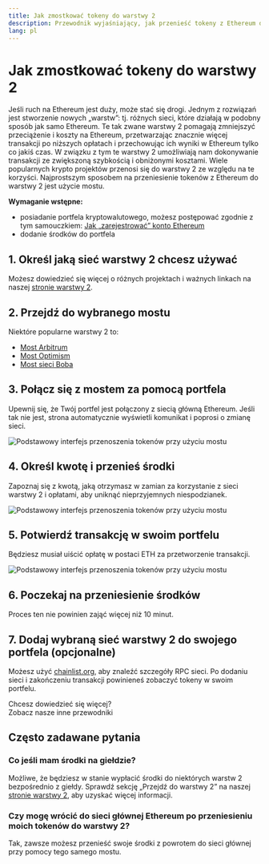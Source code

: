 ```yaml
---
title: Jak zmostkować tokeny do warstwy 2
description: Przewodnik wyjaśniający, jak przenieść tokeny z Ethereum do warstwy 2 za pomocą mostu.
lang: pl
---
```


# Jak zmostkować tokeny do warstwy 2

Jeśli ruch na Ethereum jest duży, może stać się drogi. Jednym z rozwiązań jest stworzenie nowych „warstw”: tj. różnych sieci, które działają w podobny sposób jak samo Ethereum. Te tak zwane warstwy 2 pomagają zmniejszyć przeciążenie i koszty na Ethereum, przetwarzając znacznie więcej transakcji po niższych opłatach i przechowując ich wyniki w Ethereum tylko co jakiś czas. W związku z tym te warstwy 2 umożliwiają nam dokonywanie transakcji ze zwiększoną szybkością i obniżonymi kosztami. Wiele popularnych krypto projektów przenosi się do warstwy 2 ze względu na te korzyści. Najprostszym sposobem na przeniesienie tokenów z Ethereum do warstwy 2 jest użycie mostu.

**Wymaganie wstępne:**

- posiadanie portfela kryptowalutowego, możesz postępować zgodnie z tym samouczkiem: [Jak „zarejestrować” konto Ethereum](/guides/how-to-create-an-ethereum-account/)
- dodanie środków do portfela

## 1. Określ jaką sieć warstwy 2 chcesz używać

Możesz dowiedzieć się więcej o różnych projektach i ważnych linkach na naszej [stronie warstwy 2](/layer-2/).

## 2. Przejdź do wybranego mostu

Niektóre popularne warstwy 2 to:

- [Most Arbitrum](https://bridge.arbitrum.io/?l2ChainId=42161)
- [Most Optimism](https://app.optimism.io/bridge/deposit)
- [Most sieci Boba](https://gateway.boba.network/)

## 3. Połącz się z mostem za pomocą portfela

Upewnij się, że Twój portfel jest połączony z siecią główną Ethereum. Jeśli tak nie jest, strona automatycznie wyświetli komunikat i poprosi o zmianę sieci.

![Podstawowy interfejs przenoszenia tokenów przy użyciu mostu](./bridge1.png)

## 4. Określ kwotę i przenieś środki

Zapoznaj się z kwotą, jaką otrzymasz w zamian za korzystanie z sieci warstwy 2 i opłatami, aby uniknąć nieprzyjemnych niespodzianek.

![Podstawowy interfejs przenoszenia tokenów przy użyciu mostu](./bridge2.png)

## 5. Potwierdź transakcję w swoim portfelu

Będziesz musiał uiścić opłatę w postaci ETH za przetworzenie transakcji.

![Podstawowy interfejs przenoszenia tokenów przy użyciu mostu](./bridge3.png)

## 6. Poczekaj na przeniesienie środków

Proces ten nie powinien zająć więcej niż 10 minut.

## 7. Dodaj wybraną sieć warstwy 2 do swojego portfela (opcjonalne)

Możesz użyć [chainlist.org](http://chainlist.org), aby znaleźć szczegóły RPC sieci. Po dodaniu sieci i zakończeniu transakcji powinieneś zobaczyć tokeny w swoim portfelu.
<br />

<InfoBanner shouldSpaceBetween emoji=":eyes:">
  <div>Chcesz dowiedzieć się więcej?</div>
  <ButtonLink href="/guides/">
    Zobacz nasze inne przewodniki
  </ButtonLink>
</InfoBanner>

## Często zadawane pytania

### Co jeśli mam środki na giełdzie?

Możliwe, że będziesz w stanie wypłacić środki do niektórych warstw 2 bezpośrednio z giełdy. Sprawdź sekcję „Przejdź do warstwy 2” na naszej [stronie warstwy 2](/layer-2/), aby uzyskać więcej informacji.

### Czy mogę wrócić do sieci głównej Ethereum po przeniesieniu moich tokenów do warstwy 2?

Tak, zawsze możesz przenieść swoje środki z powrotem do sieci głównej przy pomocy tego samego mostu.
